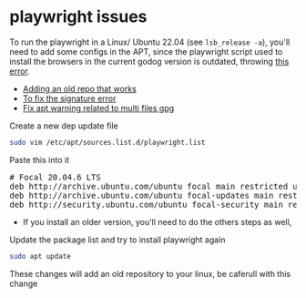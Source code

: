 # playwright issues



To run the playwright in a Linux/ Ubuntu 22.04 (see `lsb_release -a`), you'll need to add some
configs in the APT, since the playwright script used to install the browsers in the current godog
version is outdated, throwing [this error](https://github.com/microsoft/playwright/issues/13738).

- [Adding an old repo that works](https://askubuntu.com/a/659345)
- [To fix the signature error](https://chrisjean.com/fix-apt-get-update-the-following-signatures-couldnt-be-verified-because-the-public-key-is-not-available/)
- [Fix apt warning related to multi files gpg](https://itsfoss.com/key-is-stored-in-legacy-trusted-gpg/)


Create a new dep update file

```bash
sudo vim /etc/apt/sources.list.d/playwright.list
```

Paste this into it

<pre>
# Focal 20.04.6 LTS
deb http://archive.ubuntu.com/ubuntu focal main restricted universe
deb http://archive.ubuntu.com/ubuntu focal-updates main restricted universe
deb http://security.ubuntu.com/ubuntu focal-security main restricted universe multiverse
</pre>

* If you install an older version, you'll need to do the others steps as well,

Update the package list and try to install playwright again

```bash
sudo apt update
```

These changes will add an old repository to your linux, be caferull with this change

